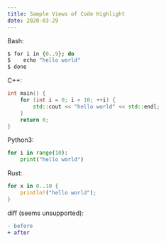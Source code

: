 ```yaml
---
title: Sample Views of Code Highlight
date: 2020-03-29
---
```


Bash:
<!-- --> 
```bash
$ for i in {0..9}; do
$    echo "hello world"
$ done
```
<!-- --> 

C++:
<!-- --> 
```cpp
int main() {
    for (int i = 0; i < 10; ++i) {
        std::cout << "hello world" << std::endl;
    }
    return 0;
}
```

Python3:
```py
for i in range(10):
    print("hello world")
```

Rust:
```rs
for x in 0..10 {
    println!("hello world");
}
```

diff (seems unsupported):
```diff
- before
+ after
```